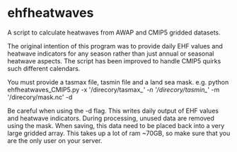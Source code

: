 # ehfheatwaves
A script to calculate heatwaves from AWAP and CMIP5 gridded datasets.

The original intention of this program was to provide daily EHF values and
heatwave indicators for any season rather than just annual or seasonal 
heatwave aspects. The script has been improved to handle CMIP5 quirks 
such different calendars.

You must provide a tasmax file, tasmin file and a land sea mask. 
e.g. 
python ehfheatwaves_CMIP5.py -x '/direcory/tasmax_*' -n '/direcory/tasmin_*' -m '/direcory/mask.nc' -d

Be careful when using the -d flag. This writes daily output of EHF values 
and heatwave indicators. During processing, unused data are removed using
the mask. When saving, this data need to be placed back into a very large
gridded array. This takes up a lot of ram ~70GB, so make sure that you 
are the only user on your server.
